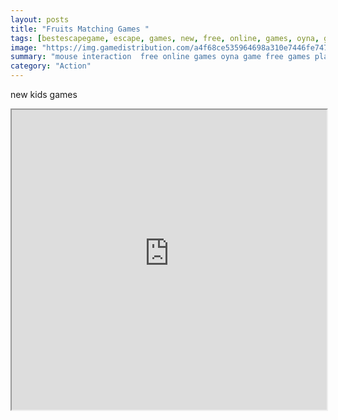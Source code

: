 ```yaml
---
layout: posts
title: "Fruits Matching Games "
tags: [bestescapegame, escape, games, new, free, online, games, oyna, game, free, games, play, play, games]
image: "https://img.gamedistribution.com/a4f68ce535964698a310e7446fe747f5.jpg"
summary: "mouse interaction  free online games oyna game free games play play games"
category: "Action"
---
```


new kids games

<iframe width="100%" height="480px;" src="https://flash.gamedistribution.com?game=a4f68ce535964698a310e7446fe747f5"></iframe>